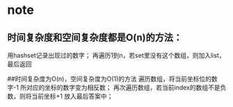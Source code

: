 # note

## 时间复杂度和空间复杂度都是O(n)的方法：
用hashset记录出现过的数字；
再遍历1到n，若set里没有这个数组，则加入list，最后返回

##时间复杂度为O(n)，空间复杂度为O(1)的方法
遍历数组，将当前坐标位的数字-1 所对应的坐标的数字变为相反数；
再次遍历数组，若当前index的数组不是负数，则将当前坐标+1 放入最后答案中；